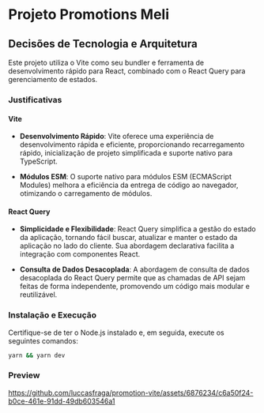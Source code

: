 # Projeto Promotions Meli

## Decisões de Tecnologia e Arquitetura

Este projeto utiliza o Vite como seu bundler e ferramenta de desenvolvimento rápido para React, combinado com o React Query para gerenciamento de estados.

### Justificativas

#### Vite

- **Desenvolvimento Rápido**: Vite oferece uma experiência de desenvolvimento rápida e eficiente, proporcionando recarregamento rápido, inicialização de projeto simplificada e suporte nativo para TypeScript.

- **Módulos ESM**: O suporte nativo para módulos ESM (ECMAScript Modules) melhora a eficiência da entrega de código ao navegador, otimizando o carregamento de módulos.

#### React Query

- **Simplicidade e Flexibilidade**: React Query simplifica a gestão do estado da aplicação, tornando fácil buscar, atualizar e manter o estado da aplicação no lado do cliente. Sua abordagem declarativa facilita a integração com componentes React.

- **Consulta de Dados Desacoplada**: A abordagem de consulta de dados desacoplada do React Query permite que as chamadas de API sejam feitas de forma independente, promovendo um código mais modular e reutilizável.

### Instalação e Execução

Certifique-se de ter o Node.js instalado e, em seguida, execute os seguintes comandos:

```sh
yarn && yarn dev
```

### Preview

https://github.com/luccasfraga/promotion-vite/assets/6876234/c6a50f24-b0ce-461e-91dd-49db603546a1

